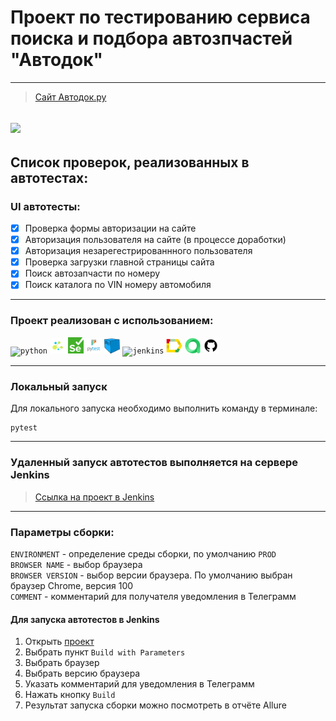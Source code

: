 # Проект по тестированию сервиса поиска и подбора автозпчастей "Автодок"    

----
> [Сайт Автодок.ру](https://www.autodoc.ru/)   
> 
![](https://github.com/MDN78/qa_guru_python_10_15/blob/master/assets/autodoc_main_page.PNG)  
----
## Список проверок, реализованных в автотестах:  

### UI автотесты:  
- [x] Проверка формы авторизации на сайте
- [x] Авторизация пользователя на сайте (в процессе доработки)  
- [x] Авторизация незарегестрированнного пользователя
- [x] Проверка загрузки главной страницы сайта
- [x] Поиск автозапчасти по номеру
- [x] Поиск каталога по VIN номеру автомобиля

----
### Проект реализован с использованием:  
<p  align="left">
<code><img width="5%" title="python" src="https://cdn.jsdelivr.net/gh/devicons/devicon@latest/icons/python/python-original.svg"></code>
<code><img width="5%" title="selene" src="https://github.com/MDN78/MDN78/blob/main/assets/selene.png"></code>
<code><img width="5%" title="selenium" src="https://github.com/MDN78/MDN78/blob/main/assets/selenium.png"></code>
<code><img width="5%" title="pytest" src="https://github.com/MDN78/MDN78/blob/main/assets/pytest.png"></code>
<code><img width="5%" title="selenoid" src="https://github.com/MDN78/MDN78/blob/main/assets/selenoid.png"></code>
<code><img width="5%" title="jenkins" src="https://cdn.jsdelivr.net/gh/devicons/devicon@latest/icons/jenkins/jenkins-original.svg"></code>
<code><img width="5%" title="allure" src="https://github.com/MDN78/MDN78/blob/main/assets/allure_report.png"></code>
<code><img width="5%" title="allure" src="https://github.com/MDN78/MDN78/blob/main/assets/allure_testops.png"></code>
<code><img width="5%" title="github" src="https://github.com/MDN78/MDN78/blob/main/assets/github.png"></code>  

----
### Локальный запуск  

Для локального запуска необходимо выполнить команду в терминале:  
```commandline
pytest
```

----

### Удаленный запуск автотестов выполняется на сервере Jenkins  
> <a target="_blank" href="https://jenkins.autotests.cloud/job/C10_MDN782007_qa_guru_python_10_15/">Ссылка на проект в Jenkins</a>

----
### Параметры сборки:

`ENVIRONMENT` - определение среды сборки, по умолчанию `PROD`  
`BROWSER NAME` - выбор браузера  
`BROWSER VERSION` - выбор версии браузера. По умолчанию выбран браузер Chrome, версия 100  
`COMMENT` - комментарий для получателя уведомления в Телеграмм  


#### Для запуска автотестов в Jenkins

1. Открыть <a target="_blank" href="https://jenkins.autotests.cloud/job/C10_MDN782007_qa_guru_python_10_15/">проект</a>
2. Выбрать пункт `Build with Parameters`
3. Выбрать браузер
4. Выбрать версию браузера
4. Указать комментарий для уведомления в Телеграмм
5. Нажать кнопку `Build`
6. Результат запуска сборки можно посмотреть в отчёте Allure
